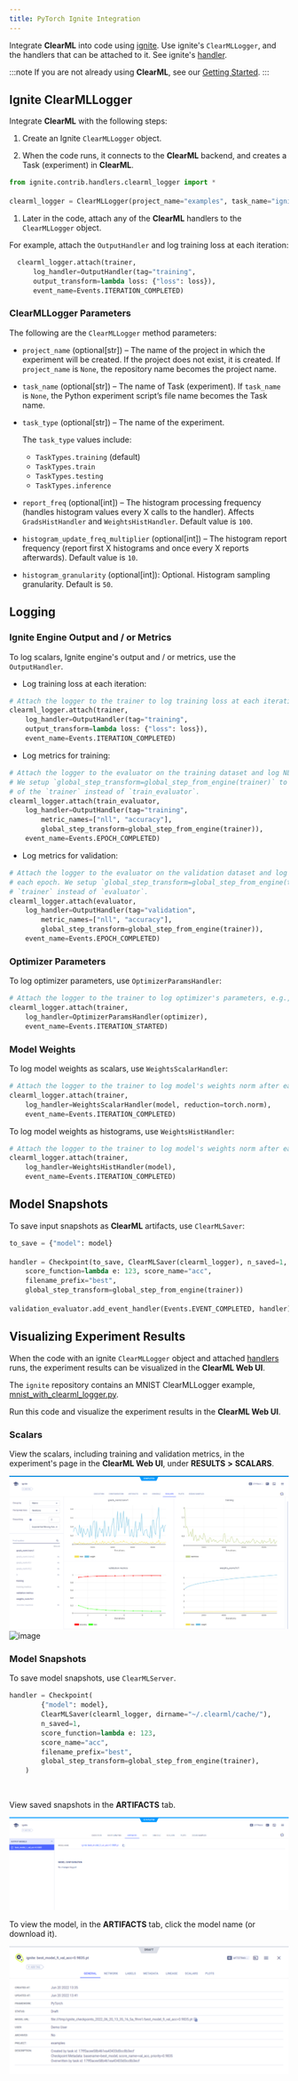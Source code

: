 ```yaml
---
title: PyTorch Ignite Integration
---
```

Integrate **ClearML** into code using [ignite](https://github.com/pytorch/ignite). 
Use ignite's `ClearMLLogger`, and the handlers that can be attached to it. See ignite's [handler](https://github.com/pytorch/ignite/blob/master/ignite/contrib/handlers/trains_logger.py). 

:::note 
If you are not already using **ClearML**, see our [Getting Started](/getting_started/ds/ds_first_steps.md).
:::

## Ignite ClearMLLogger

Integrate **ClearML** with the following steps:
1. Create an Ignite `ClearMLLogger` object. 
  
1. When the code runs, it connects to the **ClearML** backend, and creates a Task (experiment) in **ClearML**.
  ```python
  from ignite.contrib.handlers.clearml_logger import *

  clearml_logger = ClearMLLogger(project_name="examples", task_name="ignite")
  ```
1. Later in the code, attach any of the **ClearML** handlers to the `ClearMLLogger` object.
   
  For example, attach the `OutputHandler` and log training loss at each iteration:
  ```python
    clearml_logger.attach(trainer,
        log_handler=OutputHandler(tag="training",
        output_transform=lambda loss: {"loss": loss}),
        event_name=Events.ITERATION_COMPLETED)
  ```
    
### ClearMLLogger Parameters

The following are the `ClearMLLogger` method parameters:

* `project_name` (optional[str]) – The name of the project in which the experiment will be created. If the project does not exist, it is created. If `project_name` is `None`, the repository name becomes the project name.
* `task_name` (optional[str]) – The name of Task (experiment). If `task_name` is `None`, the Python experiment script’s file name becomes the Task name.
* `task_type` (optional[str]) – The name of the experiment. 

    The `task_type` values include:
    
    * `TaskTypes.training` (default)
    * `TaskTypes.train`
    * `TaskTypes.testing`
    * `TaskTypes.inference`
        
* `report_freq` (optional[int]) – The histogram processing frequency (handles histogram values every X calls to the handler). Affects `GradsHistHandler` and `WeightsHistHandler`. Default value is `100`.    
* `histogram_update_freq_multiplier` (optional[int]) – The histogram report frequency (report first X histograms and once every X reports afterwards). Default value is `10`.
* `histogram_granularity` (optional[int]): Optional. Histogram sampling granularity. Default is `50`.

<a name="visualizing" class="tr_top_negative"></a>  

## Logging 

### Ignite Engine Output and / or Metrics

To log scalars, Ignite engine's output and / or metrics, use the `OutputHandler`. 

* Log training loss at each iteration:
```python
# Attach the logger to the trainer to log training loss at each iteration
clearml_logger.attach(trainer,
    log_handler=OutputHandler(tag="training",
    output_transform=lambda loss: {"loss": loss}),
    event_name=Events.ITERATION_COMPLETED)
```

* Log metrics for training:
    
```python
# Attach the logger to the evaluator on the training dataset and log NLL, Accuracy metrics after each epoch
# We setup `global_step_transform=global_step_from_engine(trainer)` to take the epoch
# of the `trainer` instead of `train_evaluator`.
clearml_logger.attach(train_evaluator,
    log_handler=OutputHandler(tag="training",
        metric_names=["nll", "accuracy"],
        global_step_transform=global_step_from_engine(trainer)),
    event_name=Events.EPOCH_COMPLETED)
```

* Log metrics for validation:
                    
```python
# Attach the logger to the evaluator on the validation dataset and log NLL, Accuracy metrics after
# each epoch. We setup `global_step_transform=global_step_from_engine(trainer)` to take the epoch of the
# `trainer` instead of `evaluator`.
clearml_logger.attach(evaluator,
    log_handler=OutputHandler(tag="validation",
        metric_names=["nll", "accuracy"],
        global_step_transform=global_step_from_engine(trainer)),
    event_name=Events.EPOCH_COMPLETED)
```

### Optimizer Parameters

To log optimizer parameters, use `OptimizerParamsHandler`:
```python
# Attach the logger to the trainer to log optimizer's parameters, e.g., learning rate at each iteration
clearml_logger.attach(trainer, 
    log_handler=OptimizerParamsHandler(optimizer),
    event_name=Events.ITERATION_STARTED)
```
    
### Model Weights

To log model weights as scalars, use `WeightsScalarHandler`:

```python
# Attach the logger to the trainer to log model's weights norm after each iteration
clearml_logger.attach(trainer,
    log_handler=WeightsScalarHandler(model, reduction=torch.norm),
    event_name=Events.ITERATION_COMPLETED)
```

To log model weights as histograms, use `WeightsHistHandler`:

```python
# Attach the logger to the trainer to log model's weights norm after each iteration
clearml_logger.attach(trainer,
    log_handler=WeightsHistHandler(model),
    event_name=Events.ITERATION_COMPLETED)
```
    

## Model Snapshots

To save input snapshots as **ClearML** artifacts, use `ClearMLSaver`:

```python
to_save = {"model": model}
    
handler = Checkpoint(to_save, ClearMLSaver(clearml_logger), n_saved=1,
    score_function=lambda e: 123, score_name="acc",
    filename_prefix="best",
    global_step_transform=global_step_from_engine(trainer))
    
validation_evaluator.add_event_handler(Events.EVENT_COMPLETED, handler)
```

## Visualizing Experiment Results

When the code with an ignite `ClearMLLogger` object and attached [handlers](https://github.com/pytorch/ignite/blob/master/ignite/contrib/handlers/trains_logger.py)
runs, the experiment results can be visualized in the **ClearML Web UI**. 

The `ignite` repository contains an MNIST ClearMLLogger example, [mnist_with_clearml_logger.py](https://github.com/pytorch/ignite/blob/master/examples/contrib/mnist/mnist_with_clearml_logger.py). 

Run this code and visualize the experiment results in the **ClearML Web UI**.

### Scalars

View the scalars, including training and validation metrics, in the experiment's page in the **ClearML Web UI**, under 
**RESULTS** **>** **SCALARS**.

![image](../../../img/ignite_training.png)
![image](../../../img/ignite_validation.png)

### Model Snapshots

To save model snapshots, use `ClearMLServer`.


```python
handler = Checkpoint(
        {"model": model},
        ClearMLSaver(clearml_logger, dirname="~/.clearml/cache/"),
        n_saved=1,
        score_function=lambda e: 123,
        score_name="acc",
        filename_prefix="best",
        global_step_transform=global_step_from_engine(trainer),
    )
```

<br/>    

View saved snapshots in the **ARTIFACTS** tab.

![image](../../../img/ignite_artifact.png)

To view the model, in the **ARTIFACTS** tab, click the model name (or download it).

![image](../../../img/ignite_model.png)
